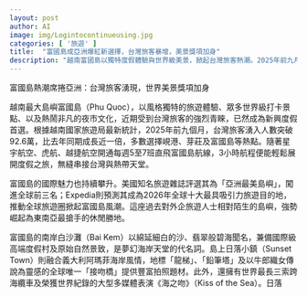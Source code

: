 ```yaml
---
layout: post
author: AI
image: img/Logintocontinueusing.jpg
categories: [ '旅遊' ]
title:  "富國島成亞洲爆紅新選擇，台灣旅客暴增，美景獎項加身"
description: "越南富國島以獨特度假體驗與世界級美景，掀起台灣旅客熱潮。2025年前九月台灣人數翻倍成長，星宇、虎航和越捷直飛航班助攻三小時飛抵熱帶天堂。美國旅遊雜誌、Expedia齊讚富國島國際魅力，登亞洲最美島嶼前三。南岸白沙灘、高端度假村、義大利風情日落小鎮、接吻橋及世界最長纜車等熱門景點強勢吸睛，成為全球旅遊圈新寵。"
---
```

富國島熱潮席捲亞洲：台灣旅客湧現，世界美景獎項加身

越南最大島嶼富國島（Phu Quoc），以風格獨特的旅遊體驗、眾多世界級打卡景點、以及熱鬧非凡的夜市文化，近期受到台灣旅客的強烈青睞，已然成為新興度假首選。根據越南國家旅遊局最新統計，2025年前九個月，台灣旅客湧入人數突破92.6萬，比去年同期成長近一倍，多數選擇峴港、芽莊及富國島等熱點。隨著星宇航空、虎航、越捷航空開通每週5至7班直飛富國島航線，3小時航程便能輕鬆展開度假之旅，無縫串接台灣與熱帶天堂。

富國島的國際魅力也持續攀升。美國知名旅遊雜誌評選其為「亞洲最美島嶼」，闖進全球前三名；Expedia則預測其成為2026年全球十大最具吸引力旅遊目的地，推動全球旅遊圈掀起富國島風潮。這座過去對外企旅遊人士相對陌生的島嶼，強勢崛起為東南亞最搶手的休閒勝地。

富國島的南岸白沙灘（Bai Kem）以綿延細白的沙、翡翠般碧海聞名，兼備國際級高端度假村及原始自然景致，是夢幻海岸天堂的代名詞。島上日落小鎮（Sunset Town）則融合義大利阿瑪菲海岸風情，地標「龍梯」、「鉛筆塔」及以牛郎織女傳說為靈感的全球唯一「接吻橋」提供豐富拍照題材。此外，還擁有世界最長三索跨海纜車及榮獲世界紀錄的大型多媒體表演《海之吻》（Kiss of the Sea）。日落